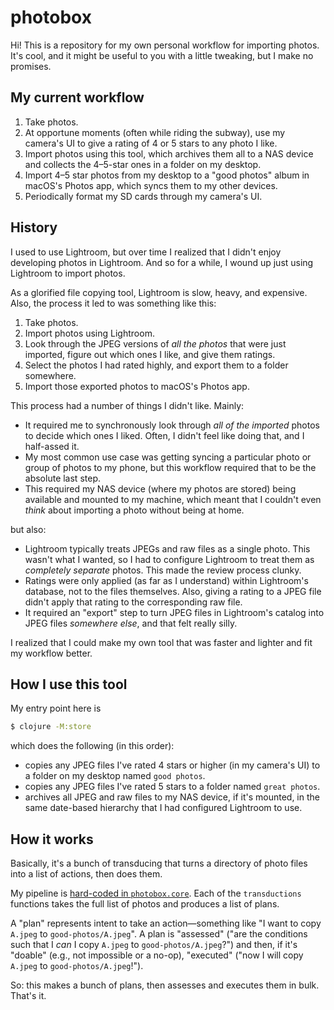# photobox

Hi! This is a repository for my own personal workflow for importing
photos.  It's cool, and it might be useful to you with a little
tweaking, but I make no promises.

## My current workflow

1. Take photos.
2. At opportune moments (often while riding the subway), use my camera's
   UI to give a rating of 4 or 5 stars to any photo I like.
3. Import photos using this tool, which archives them all to a NAS
   device and collects the 4–5-star ones in a folder on my desktop.
4. Import 4–5 star photos from my desktop to a "good photos" album in
   macOS's Photos app, which syncs them to my other devices.
5. Periodically format my SD cards through my camera's UI.

## History

I used to use Lightroom, but over time I realized that I didn't enjoy
developing photos in Lightroom.  And so for a while, I wound up just
using Lightroom to import photos.

As a glorified file copying tool, Lightroom is slow, heavy, and
expensive.  Also, the process it led to was something like this:

1. Take photos.
2. Import photos using Lightroom.
3. Look through the JPEG versions of _all the photos_ that were just
   imported, figure out which ones I like, and give them ratings.
4. Select the photos I had rated highly, and export them to a folder
   somewhere.
5. Import those exported photos to macOS's Photos app.

This process had a number of things I didn't like.  Mainly:

- It required me to synchronously look through _all of the imported_
  photos to decide which ones I liked.  Often, I didn't feel like doing
  that, and I half-assed it.
- My most common use case was getting syncing a particular photo or
  group of photos to my phone, but this workflow required that to be the
  absolute last step.
- This required my NAS device (where my photos are stored) being
  available and mounted to my machine, which meant that I couldn't even
  _think_ about importing a photo without being at home.

but also:

- Lightroom typically treats JPEGs and raw files as a single photo.
  This wasn't what I wanted, so I had to configure Lightroom to treat
  them as _completely separate_ photos. This made the review process
  clunky.
- Ratings were only applied (as far as I understand) within Lightroom's
  database, not to the files themselves.  Also, giving a rating to
  a JPEG file didn't apply that rating to the corresponding raw file.
- It required an "export" step to turn JPEG files in Lightroom's catalog into
  JPEG files _somewhere else_, and that felt really silly.

I realized that I could make my own tool that was faster and lighter and
fit my workflow better.

## How I use this tool

My entry point here is

```sh
$ clojure -M:store
```

which does the following (in this order):

- copies any JPEG files I've rated 4 stars or higher (in my camera's UI)
  to a folder on my desktop named `good photos`.
- copies any JPEG files I've rated 5 stars to a folder named `great
  photos`.
- archives all JPEG and raw files to my NAS device, if it's mounted, in
  the same date-based hierarchy that I had configured Lightroom to use.

## How it works

Basically, it's a bunch of transducing that turns a directory of photo
files into a list of actions, then does them.

My pipeline is [hard-coded in
`photobox.core`](./src/photobox/core.clj#L34-L40).  Each of the
`transductions` functions takes the full list of photos and produces
a list of plans.

A "plan" represents intent to take an action—something like "I want to
copy `A.jpeg` to `good-photos/A.jpeg`".  A plan is "assessed" ("are the
conditions such that I _can_ I copy `A.jpeg` to `good-photos/A.jpeg`?")
and then, if it's "doable" (e.g., not impossible or a no-op), "executed"
("now I will copy `A.jpeg` to `good-photos/A.jpeg`!").

So: this makes a bunch of plans, then assesses and executes them in
bulk.  That's it.
